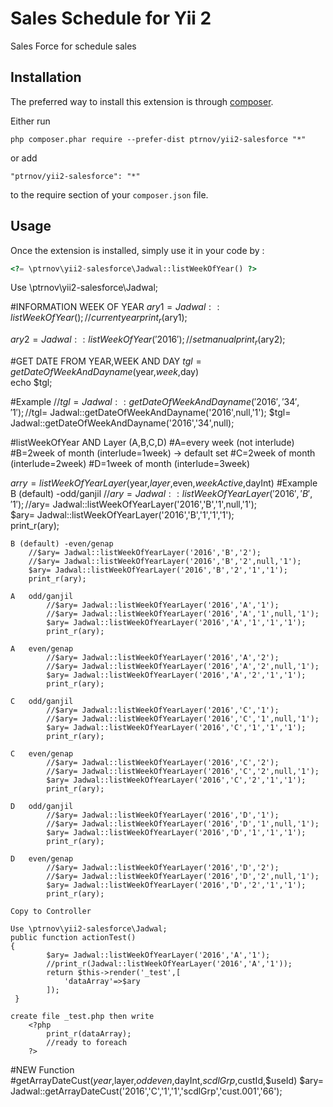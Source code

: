 Sales Schedule for Yii 2
=======================

Sales Force for schedule sales 

Installation
------------

The preferred way to install this extension is through [composer](http://getcomposer.org/download/).

Either run

```
php composer.phar require --prefer-dist ptrnov/yii2-salesforce "*"
```

or add

```
"ptrnov/yii2-salesforce": "*"
```

to the require section of your `composer.json` file.


Usage
-----

Once the extension is installed, simply use it in your code by  :

```php
<?= \ptrnov\yii2-salesforce\Jadwal::listWeekOfYear() ?>
```

Use \ptrnov\yii2-salesforce\Jadwal;

#INFORMATION WEEK OF YEAR
$ary1=Jadwal::listWeekOfYear();				//current year
print_r($ary1);

$ary2=Jadwal::listWeekOfYear('2016');		//set manual
print_r($ary2);

#GET DATE FROM  YEAR,WEEK AND DAY
$tgl=getDateOfWeekAndDayname($year,$week,$day)	
echo $tgl;

#Example
//$tgl= Jadwal::getDateOfWeekAndDayname('2016','34','1');
//$tgl= Jadwal::getDateOfWeekAndDayname('2016',null,'1');
$tgl= Jadwal::getDateOfWeekAndDayname('2016','34',null);

#listWeekOfYear AND Layer (A,B,C,D)
#A=every week	  (not interlude)
#B=2week of month (interlude=1week) -> default set
#C=2week of month (interlude=2week)
#D=1week of month (interlude=3week)

$arry=listWeekOfYearLayer($year,$layer,$even,$weekActive,$dayInt)
#Example 
	B (default) -odd/ganjil	
		//$ary= Jadwal::listWeekOfYearLayer('2016','B','1');	
		//$ary= Jadwal::listWeekOfYearLayer('2016','B','1',null,'1');		
		$ary= Jadwal::listWeekOfYearLayer('2016','B','1','1','1');		
		print_r(ary);
	
	B (default) -even/genap
		//$ary= Jadwal::listWeekOfYearLayer('2016','B','2');		
		//$ary= Jadwal::listWeekOfYearLayer('2016','B','2',null,'1');		
		$ary= Jadwal::listWeekOfYearLayer('2016','B','2','1','1');		
		print_r(ary);
		
	A	odd/ganjil	
			//$ary= Jadwal::listWeekOfYearLayer('2016','A','1');		
			//$ary= Jadwal::listWeekOfYearLayer('2016','A','1',null,'1');		
			$ary= Jadwal::listWeekOfYearLayer('2016','A','1','1','1');	
			print_r(ary);
	
	A	even/genap
			//$ary= Jadwal::listWeekOfYearLayer('2016','A','2');
			//$ary= Jadwal::listWeekOfYearLayer('2016','A','2',null,'1');		
			$ary= Jadwal::listWeekOfYearLayer('2016','A','2','1','1');	
			print_r(ary);
	
	C	odd/ganjil	
			//$ary= Jadwal::listWeekOfYearLayer('2016','C','1');		
			//$ary= Jadwal::listWeekOfYearLayer('2016','C','1',null,'1');		
			$ary= Jadwal::listWeekOfYearLayer('2016','C','1','1','1');	
			print_r(ary);
	
	C	even/genap
			//$ary= Jadwal::listWeekOfYearLayer('2016','C','2');
			//$ary= Jadwal::listWeekOfYearLayer('2016','C','2',null,'1');		
			$ary= Jadwal::listWeekOfYearLayer('2016','C','2','1','1');	
			print_r(ary);

	D	odd/ganjil	
			//$ary= Jadwal::listWeekOfYearLayer('2016','D','1');		
			//$ary= Jadwal::listWeekOfYearLayer('2016','D','1',null,'1');		
			$ary= Jadwal::listWeekOfYearLayer('2016','D','1','1','1');	
			print_r(ary);
	
	D	even/genap
			//$ary= Jadwal::listWeekOfYearLayer('2016','D','2');
			//$ary= Jadwal::listWeekOfYearLayer('2016','D','2',null,'1');		
			$ary= Jadwal::listWeekOfYearLayer('2016','D','2','1','1');	
			print_r(ary);			
			
	Copy to Controller
	
	Use \ptrnov\yii2-salesforce\Jadwal;
	public function actionTest()
    {
			$ary= Jadwal::listWeekOfYearLayer('2016','A','1');
			//print_r(Jadwal::listWeekOfYearLayer('2016','A','1'));
			return $this->render('_test',[
				'dataArray'=>$ary
			]);
     }		
		
	create file _test.php then write
		<?php 
			print_r(dataArray);
			//ready to foreach
		?>
	
#NEW Function
#getArrayDateCust($year,$layer,$oddeven,$dayInt,$scdlGrp,$custId,$useId)
$ary= Jadwal::getArrayDateCust('2016','C','1','1','scdlGrp','cust.001','66');	
